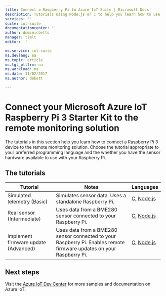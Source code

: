 ```yaml
---
title: Connect a Raspberry Pi to Azure IoT Suite | Microsoft Docs
description: Tutorials using Node.js or C to help you learn how to use the Microsoft Azure IoT Starter Kit for the Raspberry Pi 3 and the IoT Suite remote monitoring solution. You can chose a tutorial that simulates telemetry, or that uses real sensors, or that enables remote firmware updates.
services: ''
suite: iot-suite
documentationcenter: ''
author: dominicbetts
manager: timlt
editor: ''

ms.service: iot-suite
ms.devlang: na
ms.topic: article
ms.tgt_pltfrm: na
ms.workload: na
ms.date: 11/02/2017
ms.author: dobett

---
```

# Connect your Microsoft Azure IoT Raspberry Pi 3 Starter Kit to the remote monitoring solution

The tutorials in this section help you learn how to connect a Raspberry Pi 3 device to the remote monitoring solution. Choose the tutorial appropriate to your preferred programming language and the whether you have the sensor hardware available to use with your Raspberry Pi.

## The tutorials

| Tutorial | Notes | Languages |
| -------- | ----- | --------- |
| Simulated telemetry (Basic)| Simulates sensor data. Uses a standalone Raspberry Pi. | [C][lnk-c-simulator], [Node.js][lnk-node-simulator] |
| Real sensor (Intermediate) | Uses data from a BME280 sensor connected to your Raspberry Pi. | [C][lnk-c-basic], [Node.js][lnk-node-basic] |
| Implement firmware update (Advanced)| Uses data from a BME280 sensor connected to your Raspberry Pi. Enables remote firmware updates on your Raspberry Pi. | [C][lnk-c-advanced], [Node.js][lnk-node-advanced] |

## Next steps

Visit the [Azure IoT Dev Center](https://azure.microsoft.com/develop/iot/) for more samples and documentation on Azure IoT.

[lnk-node-simulator]: iot-suite-v1-raspberry-pi-kit-node-get-started-simulator.md
[lnk-node-basic]: iot-suite-v1-raspberry-pi-kit-node-get-started-basic.md
[lnk-node-advanced]: iot-suite-v1-raspberry-pi-kit-node-get-started-advanced.md
[lnk-c-simulator]: iot-suite-v1-raspberry-pi-kit-c-get-started-simulator.md
[lnk-c-basic]: iot-suite-v1-raspberry-pi-kit-c-get-started-basic.md
[lnk-c-advanced]: iot-suite-v1-raspberry-pi-kit-c-get-started-advanced.md